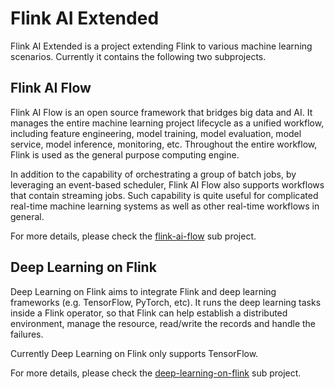 # Flink AI Extended

Flink AI Extended is a project extending Flink to various machine learning scenarios.
Currently it contains the following two subprojects.

## Flink AI Flow

Flink AI Flow is an open source framework that bridges big data and AI. 
It manages the entire machine learning project lifecycle as a unified workflow, including feature engineering, 
model training, model evaluation, model service, model inference, monitoring, etc. 
Throughout the entire workflow, Flink is used as the general purpose computing engine.

In addition to the capability of orchestrating a group of batch jobs, by leveraging an event-based scheduler, 
Flink AI Flow also supports workflows that contain streaming jobs. Such capability is quite useful for complicated 
real-time machine learning systems as well as other real-time workflows in general.

For more details, please check the [flink-ai-flow](flink-ai-flow) sub project.

## Deep Learning on Flink

Deep Learning on Flink aims to integrate Flink and deep learning frameworks (e.g. TensorFlow, PyTorch, etc).
It runs the deep learning tasks inside a Flink operator, so that Flink can help establish a distributed environment, 
manage the resource, read/write the records and handle the failures.

Currently Deep Learning on Flink only supports TensorFlow.

For more details, please check the [deep-learning-on-flink](deep-learning-on-flink) sub project.